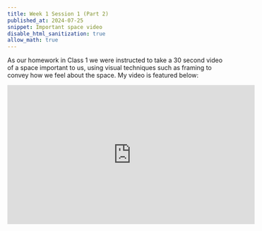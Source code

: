 ```yaml
---
title: Week 1 Session 1 (Part 2)
published_at: 2024-07-25
snippet: Important space video
disable_html_sanitization: true
allow_math: true
---
```


As our homework in Class 1 we were instructed to take a 30 second video of a space important to us, using visual techniques such as framing to convey how we feel about the space. My video is featured below:

<iframe width="560" height="315" src="https://www.youtube.com/embed/F9LRBJxvDjk?si=QnM2eeNBgjle3MBM" title="YouTube video player" frameborder="0" allow="accelerometer; autoplay; clipboard-write; encrypted-media; gyroscope; picture-in-picture; web-share" referrerpolicy="strict-origin-when-cross-origin" allowfullscreen></iframe>